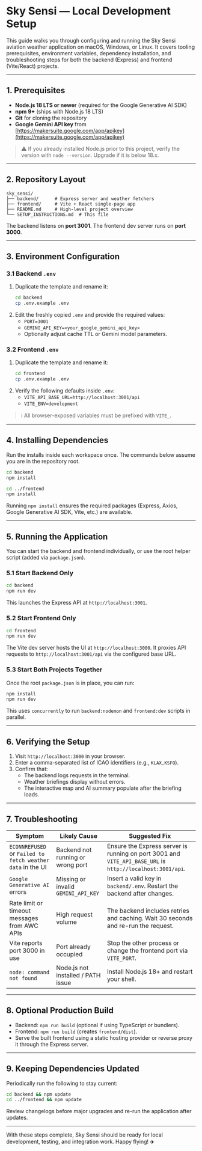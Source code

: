 # Sky Sensi — Local Development Setup

This guide walks you through configuring and running the Sky Sensi aviation weather application on macOS, Windows, or Linux. It covers tooling prerequisites, environment variables, dependency installation, and troubleshooting steps for both the backend (Express) and frontend (Vite/React) projects.

---

## 1. Prerequisites

- **Node.js 18 LTS or newer** (required for the Google Generative AI SDK)
- **npm 9+** (ships with Node.js 18 LTS)
- **Git** for cloning the repository
- **Google Gemini API key** from [https://makersuite.google.com/app/apikey](https://makersuite.google.com/app/apikey)

> ⚠️ If you already installed Node.js prior to this project, verify the version with `node --version`. Upgrade if it is below 18.x.

---

## 2. Repository Layout

```
sky_sensi/
├── backend/      # Express server and weather fetchers
├── frontend/     # Vite + React single-page app
├── README.md     # High-level project overview
└── SETUP_INSTRUCTIONS.md  # This file
```

The backend listens on **port 3001**. The frontend dev server runs on **port 3000**.

---

## 3. Environment Configuration

### 3.1 Backend `.env`

1. Duplicate the template and rename it:
   ```bash
   cd backend
   cp .env.example .env
   ```
2. Edit the freshly copied `.env` and provide the required values:
   - `PORT=3001`
   - `GEMINI_API_KEY=<your_google_gemini_api_key>`
   - Optionally adjust cache TTL or Gemini model parameters.

### 3.2 Frontend `.env`

1. Duplicate the template and rename it:
   ```bash
   cd frontend
   cp .env.example .env
   ```
2. Verify the following defaults inside `.env`:
   - `VITE_API_BASE_URL=http://localhost:3001/api`
   - `VITE_ENV=development`

> ℹ️ All browser-exposed variables must be prefixed with `VITE_`.

---

## 4. Installing Dependencies

Run the installs inside each workspace once. The commands below assume you are in the repository root.

```bash
cd backend
npm install

cd ../frontend
npm install
```

Running `npm install` ensures the required packages (Express, Axios, Google Generative AI SDK, Vite, etc.) are available.

---

## 5. Running the Application

You can start the backend and frontend individually, or use the root helper script (added via `package.json`).

### 5.1 Start Backend Only
```bash
cd backend
npm run dev
```
This launches the Express API at `http://localhost:3001`.

### 5.2 Start Frontend Only
```bash
cd frontend
npm run dev
```
The Vite dev server hosts the UI at `http://localhost:3000`. It proxies API requests to `http://localhost:3001/api` via the configured base URL.

### 5.3 Start Both Projects Together
Once the root `package.json` is in place, you can run:
```bash
npm install
npm run dev
```
This uses `concurrently` to run `backend:nodemon` and `frontend:dev` scripts in parallel.

---

## 6. Verifying the Setup

1. Visit `http://localhost:3000` in your browser.
2. Enter a comma-separated list of ICAO identifiers (e.g., `KLAX,KSFO`).
3. Confirm that:
   - The backend logs requests in the terminal.
   - Weather briefings display without errors.
   - The interactive map and AI summary populate after the briefing loads.

---

## 7. Troubleshooting

| Symptom | Likely Cause | Suggested Fix |
|---------|--------------|---------------|
| `ECONNREFUSED` or `Failed to fetch weather data` in the UI | Backend not running or wrong port | Ensure the Express server is running on port 3001 and `VITE_API_BASE_URL` is `http://localhost:3001/api`. |
| `Google Generative AI` errors | Missing or invalid `GEMINI_API_KEY` | Insert a valid key in `backend/.env`. Restart the backend after changes. |
| Rate limit or timeout messages from AWC APIs | High request volume | The backend includes retries and caching. Wait 30 seconds and re-run the request. |
| Vite reports port 3000 in use | Port already occupied | Stop the other process or change the frontend port via `VITE_PORT`. |
| `node: command not found` | Node.js not installed / PATH issue | Install Node.js 18+ and restart your shell. |

---

## 8. Optional Production Build

- Backend: `npm run build` (optional if using TypeScript or bundlers).
- Frontend: `npm run build` (creates `frontend/dist`).
- Serve the built frontend using a static hosting provider or reverse proxy it through the Express server.

---

## 9. Keeping Dependencies Updated

Periodically run the following to stay current:
```bash
cd backend && npm update
cd ../frontend && npm update
```
Review changelogs before major upgrades and re-run the application after updates.

---

With these steps complete, Sky Sensi should be ready for local development, testing, and integration work. Happy flying! ✈️
